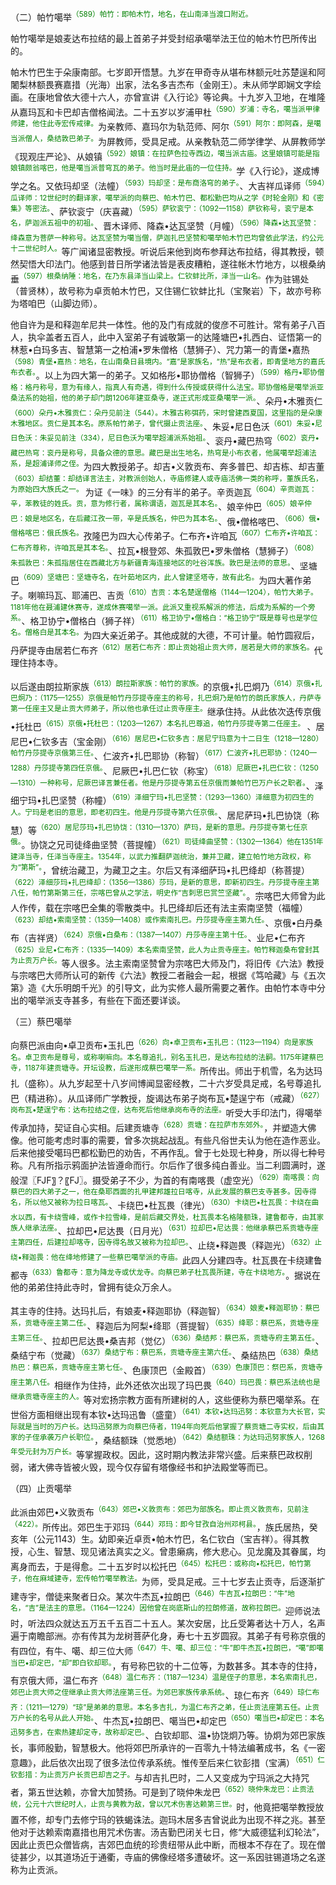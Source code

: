 （二）帕竹噶举<sup><font color="green">（589）帕竹：即帕木竹，地名，在山南泽当渡口附近。</font></sup>

帕竹噶举是娘麦达布拉结的最上首弟子并受封绍承噶举法王位的帕木竹巴所传出的。

帕木竹巴生于朵康南部。七岁即开悟慧。九岁在甲奇寺从堪布林额元吐苏楚逞和阿闍梨林额畏赛嘉措（光海）出家，法名多吉杰布（金刚王）。未从师学即娴文字绘画。在康地曾依大德十六人，亦曾宣讲《入行论》等论典。十九岁入卫地，在堆隆从嘉玛瓦和卡巴却吉僧格闻法。二十五岁以岁浦甲杜<sup><font color="green">（590）岁浦：寺名，噶当派甲律师建，他住此寺宏传戒律。</font></sup>为亲教师、嘉玛尔为轨范师、阿尔<sup><font color="green">（591）阿尔：即阿森，是噶当派僧人，桑结敦巴弟子。</font></sup>为屏教师，受具足戒。从亲教轨范二师学律学、从屏教师学《现观庄严论》、从娘镇<sup><font color="green">（592）娘镇：在拉萨色拉寺西边，噶当派古庙。这里娘镇可能是指娘镇颇翁喀巴，他是噶当派普穹瓦的弟子。他当时是此庙的一位住持。</font></sup>学《入行论》，遂成博学之名。又依玛却坚（法幢）<sup><font color="green">（593）玛却坚：是布商洛穹的弟子。</font></sup>、大吉祥瓜译师<sup><font color="green">（594）瓜译师：12世纪时的翻译家，噶举派的向蔡巴、帕木竹巴、都松勤巴均从之学《时轮金刚》和《密集》等密法。</font></sup>、萨钦衮宁（庆喜藏）<sup><font color="green">（595）萨钦衮宁：（1092—1158）萨钦称号，衮宁是本名，萨迦派五祖中的初祖。</font></sup>、晋木译师、降森•达瓦坚赞（月幢）<sup><font color="green">（596）降森•达瓦坚赞：绛森意为菩萨一种称号。达瓦坚赞为噶当僧，萨迦扎巴坚赞和噶举帕木竹巴均曾依此学法，约公元十二世纪时人。</font></sup>等广闻诸显密教授。听说后来他到岗布参拜达布拉结，得其教授，顿然契悟大印法门。他感到昔日所学诸法皆是表皮糟粕，遂往帐木竹地方，以根桑纳垂<sup><font color="green">（597）根桑纳陲：地名，在乃东县泽当山梁上。仁钦蚌比所，泽当一山名。</font></sup>作为驻锡处（普贤林），故号称为卓贡帕木竹巴，又住锡仁钦蚌比扎（宝聚岩）下，故亦号称为塔咱巴（山脚边师）。

他自许为是和释迦牟尼共一体性。他的及门有成就的俊彦不可胜计。常有弟子八百人，执伞盖者五百人，此中入室弟子有诚敬第一的达隆塘巴•扎西白、证悟第一的林惹•白玛多吉、智慧第一之柏浦•罗朱僧格（慧狮子）、咒力第一的青堡•嘉热<sup><font color="green">（598）青堡•嘉热：地名，在山南桑日县境内。“嘉”是家族名，“热”是布衣者，即青堡地方的嘉氏布衣者。</font></sup>。以上为四大第一的弟子。又如格彤•耶协僧格（智狮子）<sup><font color="green">（599）格丹•耶协僧格：格丹称号，意为有缘人，指真人有奇遇，得到什么传授或获得什么法宝。耶协僧格是噶举派亚桑法系的始祖，他的弟子却门朗1206年建亚桑寺，遂正式形成亚桑噶举一派。</font></sup>、朵丹•木雅贡仁<sup><font color="green">（600）朵丹•木雅贡仁：朵丹见前注（544）。木雅古称弭药，宋时曾建西夏国，这里指的是朵康木雅地区。贡仁是其本名。原系帕竹弟子，曾代摄止贡法座。</font></sup>、朱妥•尼日色沃<sup><font color="green">（601）朱妥•尼日色沃：朱妥见前注（334），尼日色沃为噶举超浦派系始祖。</font></sup>、衮丹•藏巴热穹<sup><font color="green">（602）衮丹•藏巴热穹：衮丹是称号，具备众德的意思。藏巴是出生地名，热穹是小布衣者，他属噶举超浦法系，是超浦译师之侄。</font></sup>为四大教授弟子。却吉•义敦贡布、奔多普巴、却吉栋、却吉董<sup><font color="green">（603）却结董：却结译言法主，对教派创始人，寺庙修建人或寺庙活佛一类的称呼，董族氏名，为原始四大族氏之一。 </font></sup>为证《一味》的三分有半的弟子。辛贡迦瓦<sup><font color="green">（604）辛贡迦瓦：辛，苯教徒的姓氏。贡，意为修行者，属称谓语，迦瓦是其本名。</font></sup>、娘辛仲巴<sup><font color="green">（605）娘辛仲巴：娘是地区名，在后藏江孜一带，辛是氏族名，仲巴为其本名。</font></sup>、俄•僧格喀巴、<sup><font color="green">（606）俄•僧格喀巴：俄氏族名。</font></sup>孜隆巴为四大心传弟子。仁布齐•许咱瓦<sup><font color="green">（607）仁布齐•许咱瓦：仁布齐尊称，许咱瓦是其本名。</font></sup>、拉瓦•根登郊、朱孤敦巴•罗朱僧格（慧狮子）<sup><font color="green">（608）朱孤敦巴：朱孤指居住在西藏北方与新疆青海连接地区的吐谷浑族。敦巴是法师的意思。</font></sup>、坚塘巴<sup><font color="green">（609）坚塘巴：坚塘寺名，在叶茹地区内，此人曾建坚塔寺，故有此名。</font></sup>为四大著作弟子。喇嘛玛瓦、耶浦巴、吉贡<sup><font color="green">（610）吉贡：本名楚逞僧格（1144—1204），帕竹大弟子。1181年他在聂浦建休赛寺，遂成休赛噶举一派。此派又重视系解派的修法，后成为系解的一个旁系。</font></sup>、格卫协宁•僧格白（狮子祥）<sup><font color="green">（611）格卫协宁•僧格白：“格卫协宁”既是尊号也是学位名。僧格白是其本名。</font></sup>为四大亲近弟子。其他成就的大德，不可计量。帕竹圆寂后，丹萨提寺由居若仁布齐<sup><font color="green">（612）居若仁布齐：即止贡始祖止贡大师，居若是大师的家族名。</font></sup>代理住持本寺。

以后遂由朗拉斯家族<sup><font color="green">（613）朗拉斯家族：帕竹的家族。</font></sup>的京俄•扎巴炯乃<sup><font color="green">（614）京俄•扎巴炯乃：（1175—1255）京俄是帕竹丹莎提寺座主的称号，扎巴炯乃是帕竹的朗氏家族人，丹萨寺第一任座主又是止贡大师弟子，所以他也承任过止贡寺座主。</font></sup>继承住持。从此依次迭传京俄•托杜巴<sup><font color="green">（615）京俄•托杜巴：（1203—1267）本名扎巴尊追，帕竹丹莎提寺第二任座主。 </font></sup>、居尼巴•仁钦多吉（宝金刚）<sup><font color="green">（616）居尼巴•仁钦多吉：居尼宁玛意为十二日生（1218—1280）帕竹丹莎提寺京俄第三任。</font></sup>、仁波齐•扎巴耶协（称智）<sup><font color="green">（617）仁波齐•扎巴耶协：（1240—1288）丹莎提寺第四任京俄。</font></sup>、尼厥巴•扎巴仁钦（称宝）<sup><font color="green">（618）尼厥巴•扎巴仁钦：（1250—1310）一种称号，尼厥巴译言兼任者。他是丹莎提寺第五任京俄而兼帕竹巴万户长之职者。</font></sup>、泽细宁玛•扎巴坚赞（称幢）<sup><font color="green">（619）泽细宁玛•扎巴坚赞：（1293—1360）泽细意为初四生的人。宁玛是老旧的意思，即老初四生。他是丹莎提寺第六任京俄。</font></sup>、居尼萨玛•扎巴协饶（称慧）等<sup><font color="green">（620）居尼莎玛•扎巴协饶：（1310—1370）萨玛，是新的意思。丹莎提寺第七任京俄。</font></sup>。协饶之兄司徒绛曲坚赞（菩提幢）<sup><font color="green">（621）司徒绛曲坚赞：（1302—1364）他在1351年建泽当寺，任泽当寺座主。1354年，以武力推翻萨迦统治，兼并卫藏，建立帕竹地方政权，称为“第斯”。</font></sup>，曾统治藏卫，为藏卫之主。尔后又有泽细萨玛•扎巴绛却（称菩提）<sup><font color="green">（622）泽细莎玛•扎巴绛却：（1356—1386）莎玛，是新的意思，即新初四生。丹莎提寺座主第八任，帕竹第斯第三任，宗喀巴曾从之学法，明史作“吉刺思巴赏竺坚藏”。</font></sup>。宗喀巴大师曾为此人作传，载在宗喀巴全集的零散类中。扎巴绛却后还有法主索南坚赞（福幢）<sup><font color="green">（623）却结•索南坚赞：（1359—1408）或作索南扎巴。丹莎提寺座主第九任。</font></sup>、京俄•白丹桑布（吉祥贤）<sup><font color="green">（624）京俄•白桑布：（1387—1407）丹莎寺座主第十任。</font></sup>、业尼•仁布齐<sup><font color="green">（625）业尼•仁布齐：（1335—1409）本名索南坚赞，此人为止贡寺座主。帕竹释迦桑布曾封其为止贡万户长。</font></sup>等人很多。法主索南坚赞曾为宗喀巴大师及门，将旧传《六法》教授与宗喀巴大师所认可的新传《六法》教授二者融会一起，根据《笃哈藏》与《五次第》造《大乐明朗千光》的引导文，此为实修人最所需要之著作。由帕竹本寺中分出的噶举派支寺甚多，有些在下面还要详谈。

（三）蔡巴噶举

向蔡巴派由向•卓卫贡布•玉扎巴<sup><font color="green">（626）向•卓卫贡布•玉扎巴：（1123—1194）向是家族名。卓卫贡布是尊号，或称喇嘛向。本名尊追扎，别名玉扎巴，是达布拉结的法嗣。1175年建蔡巴寺，1187年建贡塘寺。开坛设教，后遂形成蔡巴噶举一系。</font></sup>所传出。师出于机雪，名为达玛扎（盛称）。从九岁起至十八岁间博闻显密经教，二十六岁受具足戒，名号尊追扎巴（精进称）。从瓜译师广学教授，旋谒达布弟子岗布瓦•楚逞宁布（戒藏）<sup><font color="green">（627）岗布瓦•楚逞宁布：达布拉结之侄，达布死后他继承岗布寺的法座。</font></sup>听受大手印法门，得噶举传承加持，契证自心实相。后建贡塘寺<sup><font color="green">（628）贡塘：在拉萨市东郊外。</font></sup>，并塑造大佛像。他可能考虑时事的需要，曾多次挑起战乱。有些凡俗世夫认为他在造作恶业。后来他接受噶玛巴都松勤巴的劝告，不再作乱。曾于七处现七种身，所以得七种号称。凡有所指示鸦面护法皆遵命而行。尔后作了很多纯白善业。当二利圆满时，遂般涅〖FJF〗？〖FJ〗。摄受弟子不少，为首的有南喀畏（虚空光）<sup><font color="green">（629）南喀畏：向蔡巴的四大弟子之一，他在桑耶西面的扎甲建邦雄拉日喀寺，从此发展的蔡巴支寺甚多。因寺得名，所以他又被称为拉日喀瓦。</font></sup>、卡绕巴•杜瓦畏（律光）<sup><font color="green">（630）卡绕巴•杜瓦畏：卡绕在曲水以西，有卡绕雪峰，或作卡拉雪峰，是前后藏交界处，杜瓦畏本名格隆额珠，建鲁都寺，由其家族人继承法座。</font></sup>、拉却巴•尼达畏（日月光）<sup><font color="green">（631）拉却巴•尼达畏：他继承蔡巴系贡塘寺座主第四任，后建拉却喀寺，因寺得名故又被称为拉却巴。</font></sup>、止绕•释迦畏（释迦光）<sup><font color="green">（632）止绕•释迦畏：他在绛地修建了一些蔡巴噶举派的寺庙。</font></sup>此四人分建四寺。杜瓦畏在卡绕建鲁都寺<sup><font color="green">（633）鲁都寺：意为降龙寺或伏龙寺。向蔡巴弟子杜瓦畏所建，寺在卡绕地方。</font></sup>。据说在他的弟弟住持此寺时，曾拥有徒众万余人。

其主寺的住持。达玛扎后，有娘麦•释迦耶协（释迦智）<sup><font color="green">（634）娘麦•释迦耶协：蔡巴系，贡塘寺座主第二任。</font></sup>、释迦后为阿梨•绛耶（菩提智）<sup><font color="green">（635）绛耶：蔡巴系，贡塘寺座主第三任。</font></sup>、拉却巴尼达畏•桑吉邦（觉亿）<sup><font color="green">（636）桑结邦：蔡巴系，贡塘寺府主第五任。</font></sup>、桑结宁布（觉藏）<sup><font color="green">（637）桑结宁布：蔡巴系，贡塘寺座主第六任。</font></sup>、桑结热巴<sup><font color="green">（638）桑结热巴：蔡巴系，贡塘寺座主第七任。</font></sup>、色康顶巴（金殿首）<sup><font color="green">（639）色康顶巴：祭巴系，贡塘寺座主第八任。</font></sup>相继作为住持，此外还依次出现了玛巴畏<sup><font color="green">（640）玛巴畏：蔡巴系法统也是继承贡塘寺座主的人。</font></sup>等对宏扬宗教方面有所建树的人，这些便称为蔡巴噶举系。在世俗方面相继出现有本钦•达玛迅鲁（盛童）<sup><font color="green">（641）本钦•达玛迅努：本钦意为大长官，实际就是当时的万户长。达玛迅努原为向蔡巴侍者，1194年向死后他掌握了蔡贡塘二寺实权，后由其家的子侄承袭万户长职位。</font></sup>，桑结额珠（觉悉地）<sup><font color="green">（642）桑结额珠：为达玛迅努家族人，1268年受元封为万户长。</font></sup>等掌握政权。因此，这时期内教法非常兴盛。后来蔡巴政权削弱，诸大佛寺皆被火毁，现今仅存留有塔像经书和护法殿堂等而已。

（四）止贡噶举

此派由郊巴•义敦贡布<sup><font color="green">（643）郊巴•义敦贡布：郊巴为部族名。即止贡义敦贡布，见前注（422）。</font></sup>所传出。郊巴生于邓玛<sup><font color="green">（644）邓玛：即今甘孜自治州邓柯县。</font></sup>，族氏居热，癸亥年（公元1143）生。幼即亲近卓贡•帕木竹巴，名仁钦白（宝吉祥）。得其教授，心生、智慧、现见诸法真实之义。曾患癞病，修大悲心。见龙魔及其眷属，均离身而去，于是得愈。二十五岁时以松托巴<sup><font color="green">（645）松托巴：或称向•松托巴，帕竹第子，他在麻域建寺，宏传帕竹噶举教法。</font></sup>为师，受具足戒。三十七岁去止贡寺，后逐渐扩建寺宇，僧徒来聚者日众。某次牛杰瓦•拉朗巴<sup><font color="green">（646）牛吉瓦•拉朗巴：“牛”地名，“吉”是法主的意思。（1164—1224）因他曾在岗底斯山的拉朗修道，故称拉朗巴。</font></sup>迎师说法时，听法四众就达五万五千五百二十五人。某次安居，比丘受筹者达十万人，名声遍于南瞻部洲。亦有传其为龙树菩萨化身，寿七十五岁圆寂。其弟子有号称京俄的有四位，有牛、噶、却三位大师<sup><font color="green">（647）牛、噶、却三位：“牛”即牛杰瓦•拉朗巴，“噶”即噶当巴•却定巴，“却”即白钦却耶。</font></sup>，有号称巴钦的十二位等，为数甚多。其本寺的住持，有京俄大师，温仁布齐<sup><font color="green">（648）温仁布齐：（1187—1234）温是侄子的意思，本名索南扎巴，郊巴止贡大师之侄继承止贡大师法座第三任。为郊巴家族传承系统。</font></sup>、琼仁布齐<sup><font color="green">（649）琼仁布齐：（1211—1279）“琼”是弟弟的意思。本名多吉扎，为温仁布齐之弟，任止贡法座第五任。止贡万户长的名号从此人开始。</font></sup>、牛杰瓦•拉朗巴、噶当巴•却定巴<sup><font color="green">（650）噶当巴•却定巴：本名迅努多吉，在索热建却定寺，故称却定巴。</font></sup>、白钦却耶、温•协饶炯乃等。协炯为郊巴家族长，事师殷勤，智慧极大。他将郊巴所承许的一百零九十特法编著成书，名《一密意趣》，此后依次出现了很多法位传承系统。惟传至后来仁钦彭措（宝满）<sup><font color="green">（651）仁钦彭措：为止贡万户长贡巴却吉之子。</font></sup>与却吉扎巴时，二人又变成为宁玛派之大持咒者，第五世达赖，亦曾大加赞扬。可是到了晓仲朱龙巴<sup><font color="green">（652）晓仲朱龙巴：止贡法统，公元十六世纪时人，止贡与黄教为敌，曾以咒术伤害达赖第三世。</font></sup>时，他竟把噶举教授放置不修，却专门去修宁玛的铁蝎诛法。迦玛木居多吉曾说此为出现不祥之兆。甚至他对于达赖索南嘉措也用咒术伤害。汤吉勤巴闭关七日，修“大威德猛利幻轮法”，因此止贡巴众僧皆病，吉郊巴血统的珍贵纽带从此中断，而根本不存在了。现在僧徒甚少，以其道场近于通衢，寺庙的佛像经塔多遭破坏。这一系因驻锡道场之名遂称为止贡派。